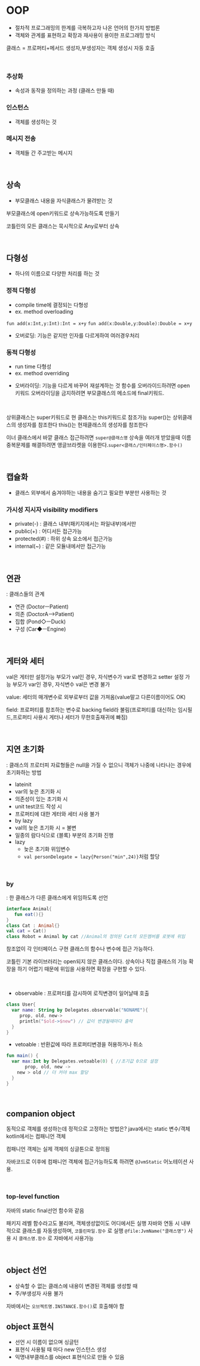 # OOP 
- 절차적 프로그래밍의 한계를 극복하고자 나온 언어의 한가지 방법론
- 객체와 관계를 표현하고 확장과 재사용이 용이한 프로그래밍 방식

클래스 = 프로퍼티+메서드
생성자,부생성자는 객체 생성시 자동 호출

<br>

### 추상화 
- 속성과 동작을 정의하는 과정 (클래스 만들 때)
### 인스턴스
- 객체를 생성하는 것

### 메시지 전송
- 객체들 간 주고받는 메시지


<br>


## 상속
- 부모클래스 내용을 자식클래스가 물려받는 것


부모클래스에 open키워드로 상속가능하도록 만들기

코틀린의 모든 클래스는 묵시적으로 Any로부터 상속

<br>

## 다형성
- 하나의 이름으로 다양한 처리를 하는 것

### 정적 다형성

- compile time에 결정되는 다형성
- ex. method overloading


`fun add(x:Int,y:Int):Int = x+y`
`fun add(x:Double,y:Double):Double = x+y`
* 오버로딩: 기능은 같지만 인자를 다르게하여 여러경우처리


### 동적 다형성
- run time 다형성
- ex. method overriding

* 오버라이딩: 기능을 다르게 바꾸어 재설계하는 것
함수를 오버라이드하려면 open키워드
오버라이딩을 금지하려면 부모클래스의 메소드에 final키워드.

<br>

상위클래스는 super키워드로 현 클래스는 this키워드로 참조가능
super()는 상위클래스의 생성자를 참조한다
this()는 현재클래스의 생성자를 참조한다

이너 클래스에서 바깥 클래스 접근하려면 `super@클래스명`
상속을 여러개 받았을때 이름중복문제를 해결하려면 앵글브라켓을 이용한다.`super<클래스/인터페이스명>.함수()`




<br>

## 캡슐화
- 클래스 외부에서 숨겨야하는 내용을 숨기고 필요한 부분만 사용하는 것

### 가시성 지시자 visibility modifiers
- private(-) : 클래스 내부(패키지에서는 파일내부)에서만
- public(+) : 어디서든 접근가능
- protected(#) : 하위 상속 요소에서 접근가능
- internal(~) : 같은 모듈내에서만 접근가능

<br>

## 연관
: 클래스들의 관계

- 연관 (DoctorㅡPatient)
- 의존 (DoctorA-->Patient)
- 집합 (Pond◇ㅡDuck)
- 구성 (Car◆ㅡEngine)





<br>

## 게터와 세터

val은 게터만 설정가능
부모가 val인 경우, 자식변수가 var로 변경하고 setter 설정 가능
부모가 var인 경우, 자식변수 val은 변경 불가

value: 세터의 매개변수로 외부로부터 값을 가져옴(value말고 다른이름이어도 OK)

field: 프로퍼티를 참조하는 변수로 backing field라 불림(프로퍼티를 대신하는 임시필드,프로퍼티 사용시 게터나 세터가 무한호출재귀에 빠짐)


<br>


## 지연 초기화
: 클래스의 프로터피 자료형들은 null을 가질 수 없으니 객체가 나중에 나타나는 경우에 초기화하는 방법
 
- lateinit 
 - var의 늦은 초기화 시
  - 의존성이 있는 초기화 시
 - unit test코드 작성 시
  - 프로퍼티에 대한 게터와 세터 사용 불가
- by lazy
 - val의 늦은 초기화 시 = 불변
 - 일종의 람다식으로 {블록} 부분의 초기화 진행 
- lazy
  - 늦은 초기화 위임변수
  - `val personDelegate = lazy{Person("min",24)}`처럼 할당

<br>


### by
: 한 클래스가 다른 클래스에게 위임하도록 선언

```kotlin
interface Animal{
   fun eat(){}
}
class Cat : Animal{}
val cat = Cat()
class Robot = Animal by cat //Animal의 정의된 Cat의 모든멤버를 로봇에 위임
```

참조없이 각 인터페이스 구현 클래스의 함수나 변수에 접근 가능하다.

코틀린 기본 라이브러리는 open되지 않은 클래스이다.
상속이나 직접 클래스의 기능 확장을 하기 어렵기 때문에 위임을 사용하면 확장을 구현할 수 있다.

<br>

- observable : 프로퍼티를 감시하여 로직변경이 일어날때 호출


```kotlin
class User{
  var name: String by Delegates.observable("NONAME"){
     prop, old, new->
     println("$old->$new") // 값이 변경될때마다 출력
  }
}
```

- vetoable : 반환값에 따라 프로퍼티변경을 허용하거나 취소

```kotlin
fun main() {
  var max:Int by Delegates.vetoable(0) { //초기값 0으로 설정
       prop, old, new ->
    new > old // 더 커야 max 할당
  }
}
```



<br>


## companion object



동적으로 객체를 생성하는데 정적으로 고정하는 방법은?
java에서는 static 변수/객체
kotlin에서는 컴패니언 객체


컴패니언 객체는 실제 객체의 싱글톤으로 정의됨

자바코드로 이후에 컴패니언 객체에 접근가능하도록 하려면 `@JvmStatic` 어노테이션 사용.

<br>


### top-level function

자바의 static final선언 함수와 같음

패키지 레벨 함수라고도 불리며, 객체생성없이도 어디에서든 실행
자바와 연동 시 내부적으로 클래스를 자동생성하며, `코틀린파일.함수` 로 실행
`@file:JvmName("클래스명")` 사용 시 `클래스명.함수` 로 자바에서 사용가능

<br>


## object 선언

- 상속할 수 없는 클래스에 내용이 변경된 객체를 생성할 때 
- 주/부생성자 사용 불가

자바에서는 `오브젝트명.INSTANCE.함수()`로 호출해야 함

## object 표현식
- 선언 시 이름이 없으며 싱글턴 
- 표현식 사용될 때 마다 new 인스턴스 생성
- 익명내부클래스를 object 표현식으로 만들 수 있음


